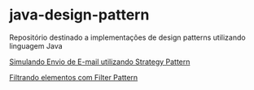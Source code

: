 # java-design-pattern
Repositório destinado  a implementações de design patterns utilizando linguagem Java

[Simulando Envio de E-mail utilizando Strategy Pattern ](https://github.com/maiconsa/java-design-pattern/tree/main/strategy)

[Filtrando elementos com  Filter Pattern ](https://github.com/maiconsa/java-design-pattern/tree/main/filter)
